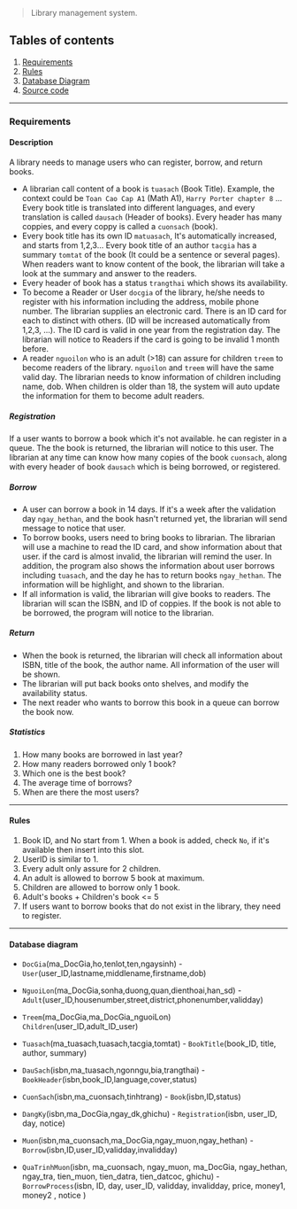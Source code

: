 >Library management system.

## Tables of contents
1. [Requirements](#requirements)
2. [Rules](#rules)
3. [Database Diagram](database-diagram)
4. [Source code](#source-code)

---
### Requirements
#### Description
A library needs to manage users who can register, borrow, and return books.
* A librarian call content of a book is `tuasach` (Book Title). Example, the context could be `Toan Cao Cap A1` (Math A1), `Harry Porter chapter 8` ... Every book title is translated into different languages, and every translation is called `dausach` (Header of books). Every header has many coppies, and every coppy is called a `cuonsach` (book).
* Every book title has its own ID `matuasach`, It's automatically increased, and starts from 1,2,3... Every book title of an author `tacgia` has a summary `tomtat` of the book (It could be a sentence or several pages). When readers want to know content of the book, the librarian will take a look at the summary and answer to the readers.
* Every header of book has a status `trangthai` which shows its availability.
* To become a Reader or User `docgia` of the library, he/she needs to register with his information including the address, mobile phone number. The librarian supplies an electronic card. There is an ID card for each to distinct with others. (ID will be increased automatically from 1,2,3, ...). The ID card is valid in one year from the registration day. The librarian will notice to Readers if the card is going to be invalid 1 month before. 
* A reader `nguoilon` who is an adult (>18) can assure for children `treem` to become readers of the library. `nguoilon` and `treem` will have the same valid day. The librarian needs to know information of children including name, dob. When children is older than 18, the system will auto update the information for them to become adult readers.

##### Registration
If a user wants to borrow a book which it's not available. he can register in a queue. The the book is returned, the librarian will notice to this user. The librarian at any time can know how many copies of the book `cuonsach`, along with every header of book `dausach` which is being borrowed, or registered.

##### Borrow
* A user can borrow a book in 14 days. If it's a week after the validation day `ngay_hethan`, and the book hasn't returned yet, the librarian will send message to notice that user.
* To borrow books, users need to bring books to librarian. The librarian will use a machine to read the ID card, and show information about that user. if the card is almost invalid, the librarian will remind the user. In addition, the program also shows the information about user borrows including `tuasach`, and the day he has to return books `ngay_hethan`. The information will be highlight, and shown to the librarian.
* If all information is valid, the librarian will give books to readers. The librarian will scan the ISBN, and ID of coppies. If the book is not able to be borrowed, the program will notice to the librarian.

##### Return
* When the book is returned, the librarian will check all information about ISBN, title of the book, the author name. All information of the user will be shown. 
* The librarian will put back books onto shelves, and modify the availability status.
* The next reader who wants to borrow this book in a queue can borrow the book now.

##### Statistics
1. How many books are borrowed in last year?
2. How many readers borrowed only 1 book?
3. Which one is the best book?
4. The average time of borrows?
5. When are there the most users?

---

#### Rules
1. Book ID, and No start from 1. When a book is added, check `No`, if it's available then insert into this slot.
2. UserID is similar to 1.
3. Every adult only assure for 2 children.
4. An adult is allowed to borrow 5 book at maximum.
5. Children are allowed to borrow only 1 book.
6. Adult's books + Children's book <= 5
7. If users want to borrow books that do not exist in the library, they need to register.

---

#### Database diagram
* `DocGia`(ma_DocGia,ho,tenlot,ten,ngaysinh) - `User`(user_ID,lastname,middlename,firstname,dob)

* `NguoiLon`(ma_DocGia,sonha,duong,quan,dienthoai,han_sd) - `Adult`(user_ID,housenumber,street,district,phonenumber,validday)

* `Treem`(ma_DocGia,ma_DocGia_nguoiLon) `Children`(user_ID,adult_ID_user)

* `Tuasach`(ma_tuasach,tuasach,tacgia,tomtat) - `BookTitle`(book_ID, title, author, summary)

* `DauSach`(isbn,ma_tuasach,ngonngu,bia,trangthai) - `BookHeader`(isbn,book_ID,language,cover,status)

* `CuonSach`(isbn,ma_cuonsach,tinhtrang) - `Book`(isbn,ID,status)

* `DangKy`(isbn,ma_DocGia,ngay_dk,ghichu) - `Registration`(isbn, user_ID, day, notice)

* `Muon`(isbn,ma_cuonsach,ma_DocGia,ngay_muon,ngay_hethan) - `Borrow`(isbn,ID,user_ID,validday,invalidday)

* `QuaTrinhMuon`(isbn, ma_cuonsach, ngay_muon, ma_DocGia, ngay_hethan, ngay_tra, tien_muon, tien_datra, tien_datcoc, ghichu) - `BorrowProcess`(isbn, ID, day, user_ID, validday, invalidday, price, money1, money2 , notice )

